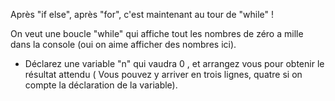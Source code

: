 Après "if else", après "for", c'est maintenant au tour de "while" !

On veut une boucle "while" qui affiche tout les nombres de zéro a mille dans la console (oui on aime afficher des nombres ici).

* Déclarez une variable "n" qui vaudra 0 ,
et arrangez vous pour obtenir le résultat attendu ( Vous pouvez y arriver en trois lignes, quatre si on compte la déclaration de la variable).
